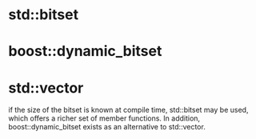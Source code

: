# std::bitset
# boost::dynamic_bitset
# std::vector<bool>
  if the size of the bitset is known at compile time, std::bitset may be used, which offers a richer set of member functions. In addition, boost::dynamic_bitset exists as an alternative to std::vector<bool>.